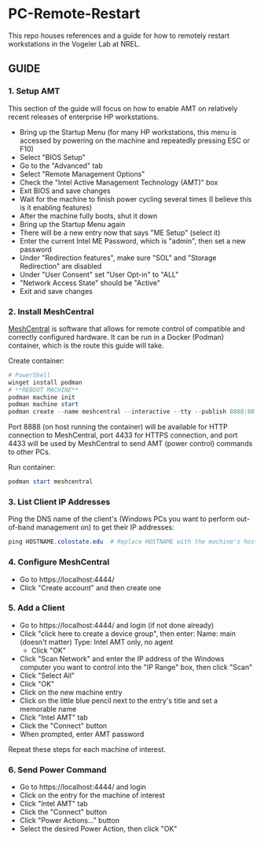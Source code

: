 # PC-Remote-Restart

This repo houses references and a guide for how to remotely restart workstations in the Vogeler Lab at NREL.

## GUIDE

### 1. Setup AMT

This section of the guide will focus on how to enable AMT on relatively recent releases of enterprise HP workstations.

- Bring up the Startup Menu (for many HP workstations, this menu is accessed by powering on the machine and repeatedly pressing ESC or F10)
- Select "BIOS Setup"
- Go to the "Advanced" tab
- Select "Remote Management Options"
- Check the "Intel Active Management Technology (AMT)" box
- Exit BIOS and save changes
- Wait for the machine to finish power cycling several times (I believe this is it enabling features)
- After the machine fully boots, shut it down
- Bring up the Startup Menu again
- There will be a new entry now that says "ME Setup" (select it)
- Enter the current Intel ME Password, which is "admin", then set a new password
- Under "Redirection features", make sure "SOL" and "Storage Redirection" are disabled
- Under "User Consent" set "User Opt-in" to "ALL"
- "Network Access State" should be "Active"
- Exit and save changes

### 2. Install MeshCentral

[MeshCentral](https://github.com/Ylianst/MeshCentral) is software that allows for remote control of compatible and correctly configured hardware. It can be run in a Docker (Podman) container, which is the route this guide will take.

Create container:

```powershell
# PowerShell
winget install podman
# **REBOOT MACHINE**
podman machine init
podman machine start
podman create --name meshcentral --interactive --tty --publish 8888:80 --publish 4444:443 --publish 4433:4433 --restart unless-stopped ghcr.io/vogelerlab/remote-restart:latest
```

Port 8888 (on host running the container) will be available for HTTP connection to MeshCentral, port 4433 for HTTPS connection, and port 4433 will be used by MeshCentral to send AMT (power control) commands to other PCs.

Run container:

```powershell
podman start meshcentral
```

### 3. List Client IP Addresses

Ping the DNS name of the client's (Windows PCs you want to perform out-of-band management on) to get their IP addresses:

```powershell
ping HOSTNAME.colostate.edu  # Replace HOSTNAME with the machine's hostname
```

### 4. Configure MeshCentral

- Go to https://localhost:4444/
- Click "Create account" and then create one

### 5. Add a Client

- Go to https://localhost:4444/ and login (if not done already)
- Click "click here to create a device group", then enter:
  Name: main (doesn't matter)
  Type: Intel AMT only, no agent
  - Click "OK"
- Click "Scan Network" and enter the IP address of the Windows computer you want to control into the "IP Range" box, then click "Scan"
- Click "Select All"
- Click "OK"
- Click on the new machine entry
- Click on the little blue pencil next to the entry's title and set a memorable name
- Click "Intel AMT" tab
- Click the "Connect" button
- When prompted, enter AMT password

Repeat these steps for each machine of interest.

### 6. Send Power Command

- Go to https://localhost:4444/ and login
- Click on the entry for the machine of interest
- Click "Intel AMT" tab
- Click the "Connect" button
- Click "Power Actions..." button
- Select the desired Power Action, then click "OK"
